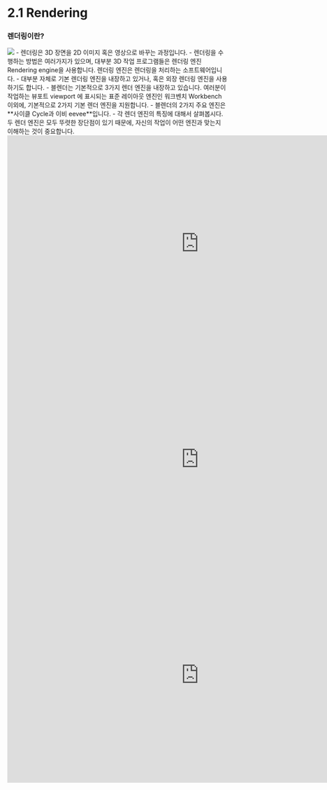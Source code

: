 # 2.1 Rendering 
### 렌더링이란? 
<image src="https://github.com/onmind/ob/blob/main/Image/2.Rendering_sample.jpeg?raw=true" with="400" hight="200">
- 렌더링은 3D 장면을 2D 이미지 혹은 영상으로 바꾸는 과정입니다. 
- 렌더링을 수행하는 방법은 여러가지가 있으며, 대부분 3D 작업 프로그램들은 렌더링 엔진 Rendering engine을 사용합니다. 렌더링 엔진은 렌더링을 처리하는 소프트웨어입니다. 
-  대부분 자체로 기본 렌더링 엔진을 내장하고 있거나, 혹은 외장 렌더링 엔진을 사용하기도 합니다. 
- 블렌더는 기본적으로 3가지 렌더 엔진을 내장하고 있습니다. 여러분이 작업하는 뷰포트 viewport 에 표시되는 표준 레이아웃 엔진인 워크벤치 Workbench 이외에, 기본적으로 2가지 기본 렌더 엔진을 지원합니다. 
- 블렌더의 2가지 주요 엔진은 **사이클 Cycle과 이비 eevee**입니다. 
- 각 렌더 엔진의 특징에 대해서 살펴봅시다. 두 렌더 엔진은 모두 뚜렷한 장단점이 있기 때문에, 자신의 작업이 어떤 엔진과 맞는지 이해하는 것이 중요합니다. 
<iframe width="876" height="493" src="https://www.youtube.com/embed/9dV_eMvJOOY" title="YouTube video player" frameborder="0" allow="accelerometer; autoplay; clipboard-write; encrypted-media; gyroscope; picture-in-picture" allowfullscreen></iframe>
<iframe width="876" height="493" src="https://www.youtube.com/embed/ov7o4YcrjfY" title="YouTube video player" frameborder="0" allow="accelerometer; autoplay; clipboard-write; encrypted-media; gyroscope; picture-in-picture" allowfullscreen></iframe>
<iframe width="876" height="493" src="https://www.youtube.com/embed/tN4yrZZz8po" title="YouTube video player" frameborder="0" allow="accelerometer; autoplay; clipboard-write; encrypted-media; gyroscope; picture-in-picture" allowfullscreen></iframe>
